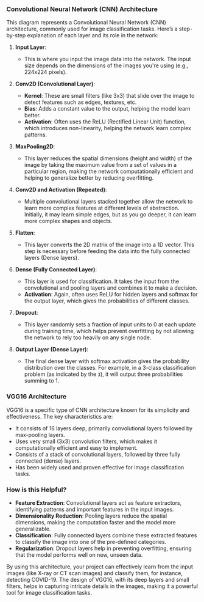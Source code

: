 ### Convolutional Neural Network (CNN) Architecture

This diagram represents a Convolutional Neural Network (CNN) architecture, commonly used for image classification tasks. Here’s a step-by-step explanation of each layer and its role in the network:

1. **Input Layer**: 
   - This is where you input the image data into the network. The input size depends on the dimensions of the images you're using (e.g., 224x224 pixels).

2. **Conv2D (Convolutional Layer)**:
   - **Kernel**: These are small filters (like 3x3) that slide over the image to detect features such as edges, textures, etc.
   - **Bias**: Adds a constant value to the output, helping the model learn better.
   - **Activation**: Often uses the ReLU (Rectified Linear Unit) function, which introduces non-linearity, helping the network learn complex patterns.

3. **MaxPooling2D**:
   - This layer reduces the spatial dimensions (height and width) of the image by taking the maximum value from a set of values in a particular region, making the network computationally efficient and helping to generalize better by reducing overfitting.

4. **Conv2D and Activation (Repeated)**:
   - Multiple convolutional layers stacked together allow the network to learn more complex features at different levels of abstraction. Initially, it may learn simple edges, but as you go deeper, it can learn more complex shapes and objects.

5. **Flatten**:
   - This layer converts the 2D matrix of the image into a 1D vector. This step is necessary before feeding the data into the fully connected layers (Dense layers).

6. **Dense (Fully Connected Layer)**:
   - This layer is used for classification. It takes the input from the convolutional and pooling layers and combines it to make a decision. 
   - **Activation**: Again, often uses ReLU for hidden layers and softmax for the output layer, which gives the probabilities of different classes.

7. **Dropout**:
   - This layer randomly sets a fraction of input units to 0 at each update during training time, which helps prevent overfitting by not allowing the network to rely too heavily on any single node.

8. **Output Layer (Dense Layer)**:
   - The final dense layer with softmax activation gives the probability distribution over the classes. For example, in a 3-class classification problem (as indicated by the `3`), it will output three probabilities summing to 1.

### VGG16 Architecture

VGG16 is a specific type of CNN architecture known for its simplicity and effectiveness. The key characteristics are:
- It consists of 16 layers deep, primarily convolutional layers followed by max-pooling layers.
- Uses very small (3x3) convolution filters, which makes it computationally efficient and easy to implement.
- Consists of a stack of convolutional layers, followed by three fully connected (dense) layers.
- Has been widely used and proven effective for image classification tasks.

### How is this Helpful?

- **Feature Extraction**: Convolutional layers act as feature extractors, identifying patterns and important features in the input images.
- **Dimensionality Reduction**: Pooling layers reduce the spatial dimensions, making the computation faster and the model more generalizable.
- **Classification**: Fully connected layers combine these extracted features to classify the image into one of the pre-defined categories.
- **Regularization**: Dropout layers help in preventing overfitting, ensuring that the model performs well on new, unseen data.

By using this architecture, your project can effectively learn from the input images (like X-ray or CT scan images) and classify them, for instance, detecting COVID-19. The design of VGG16, with its deep layers and small filters, helps in capturing intricate details in the images, making it a powerful tool for image classification tasks.
